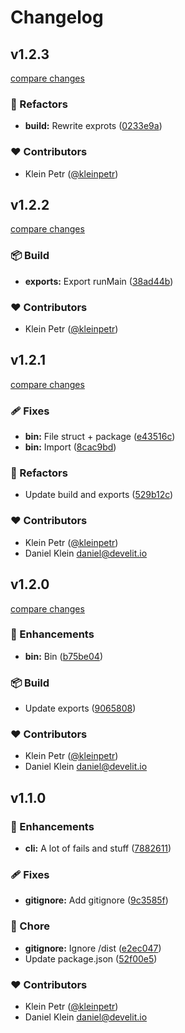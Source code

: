 # Changelog


## v1.2.3

[compare changes](https://github.com/develit-io/cli/compare/v1.2.2...v1.2.3)

### 💅 Refactors

- **build:** Rewrite exprots ([0233e9a](https://github.com/develit-io/cli/commit/0233e9a))

### ❤️ Contributors

- Klein Petr ([@kleinpetr](http://github.com/kleinpetr))

## v1.2.2

[compare changes](https://github.com/develit-io/cli/compare/v1.2.1...v1.2.2)

### 📦 Build

- **exports:** Export runMain ([38ad44b](https://github.com/develit-io/cli/commit/38ad44b))

### ❤️ Contributors

- Klein Petr ([@kleinpetr](http://github.com/kleinpetr))

## v1.2.1

[compare changes](https://github.com/develit-io/cli/compare/v1.2.0...v1.2.1)

### 🩹 Fixes

- **bin:** File struct + package ([e43516c](https://github.com/develit-io/cli/commit/e43516c))
- **bin:** Import ([8cac9bd](https://github.com/develit-io/cli/commit/8cac9bd))

### 💅 Refactors

- Update build and exports ([529b12c](https://github.com/develit-io/cli/commit/529b12c))

### ❤️ Contributors

- Klein Petr ([@kleinpetr](http://github.com/kleinpetr))
- Daniel Klein <daniel@develit.io>

## v1.2.0

[compare changes](https://github.com/develit-io/cli/compare/v1.1.0...v1.2.0)

### 🚀 Enhancements

- **bin:** Bin ([b75be04](https://github.com/develit-io/cli/commit/b75be04))

### 📦 Build

- Update exports ([9065808](https://github.com/develit-io/cli/commit/9065808))

### ❤️ Contributors

- Klein Petr ([@kleinpetr](http://github.com/kleinpetr))
- Daniel Klein <daniel@develit.io>

## v1.1.0


### 🚀 Enhancements

- **cli:** A lot of fails and stuff ([7882611](https://github.com/develit-io/cli/commit/7882611))

### 🩹 Fixes

- **gitignore:** Add gitignore ([9c3585f](https://github.com/develit-io/cli/commit/9c3585f))

### 🏡 Chore

- **gitignore:** Ignore /dist ([e2ec047](https://github.com/develit-io/cli/commit/e2ec047))
- Update package.json ([52f00e5](https://github.com/develit-io/cli/commit/52f00e5))

### ❤️ Contributors

- Klein Petr ([@kleinpetr](http://github.com/kleinpetr))
- Daniel Klein <daniel@develit.io>

